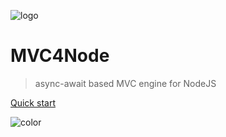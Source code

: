 ![logo](/img/logo_square.png)

# MVC4Node

> async-await based MVC engine for NodeJS

[Quick start](/quick-start#quick-start)

![color](#edf5d9)
